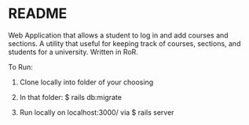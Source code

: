 # README

Web Application that allows a student to log in and add courses and sections. A utility that useful for keeping track of courses, sections, and students for a university. Written in RoR.


To Run:

1) Clone locally into folder of your choosing

2) In that folder:
  $ rails db:migrate
  
3) Run locally on localhost:3000/ via
  $ rails server
